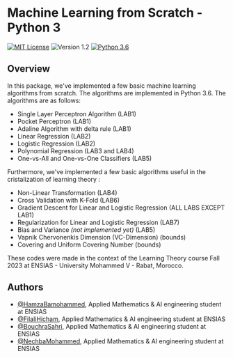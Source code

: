 # Machine Learning from Scratch - Python 3
[![MIT License](https://img.shields.io/badge/License-MIT-green.svg)](https://choosealicense.com/licenses/mit/)
![Version 1.2](https://img.shields.io/badge/Version-1.2-blue.svg)
[![Python 3.6](https://img.shields.io/badge/Python-3.6-blue.svg)](https://www.python.org/downloads/release/python-360/)

## Overview 
In this package, we've implemented a few basic machine learning algorithms from scratch. The algorithms are implemented in Python 3.6. The algorithms are as follows:
    
- Single Layer Perceptron Algorithm (LAB1)
- Pocket Perceptron (LAB1)
- Adaline Algorithm with delta rule (LAB1)
- Linear Regression (LAB2)
- Logistic Regression (LAB2)
- Polynomial Regression (LAB3 and LAB4)
- One-vs-All and One-vs-One Classifiers (LAB5)

Furthermore, we've implemented a few basic algorithms useful in the cristalization of learning theory :

- Non-Linear Transformation (LAB4)
- Cross Validation with K-Fold (LAB6)
- Gradient Descent for Linear and Logistic Regression (ALL LABS EXCEPT LAB1)
- Regularization for Linear and Logistic Regression (LAB7)
- Bias and Variance <i>(not implemented yet)</i> (LAB5)
- Vapnik Chervonenkis Dimension (VC-Dimension) (bounds)
- Covering and Uniform Covering Number (bounds)

These codes were made in the context of the Learning Theory course Fall 2023 at ENSIAS - University Mohammed V - Rabat, Morocco.

## Authors

- [@HamzaBamohammed](https://www.github.com/HamzaBamohammed), Applied Mathematics & AI engineering student at ENSIAS
- [@FilaliHicham](https://www.github.com/FILALIHicham), Applied Mathematics & AI engineering student at ENSIAS
- [@BouchraSahri](https://www.github.com/bouchrasa), Applied Mathematics & AI engineering student at ENSIAS
- [@NechbaMohammed](https://www.github.com/NechbaMohammed), Applied Mathematics & AI engineering student at ENSIAS
